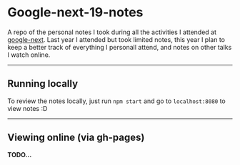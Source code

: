 # Google-next-19-notes

A repo of the personal notes I took during all the activities I attended at [google-next](https://cloud.withgoogle.com/next/sf). Last year I attended but took limited notes, this year I plan to keep a better track
of everything I personall attend, and notes on other talks I watch online.


---

## Running locally

To review the notes locally, just run `npm start` and go to `localhost:8080` to view notes :D

---

## Viewing online (via gh-pages)

**TODO...**
